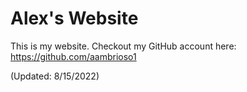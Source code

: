 # Alex's Website

This is my website.
Checkout my GitHub account here:  https://github.com/aambrioso1  

(Updated: 8/15/2022)
